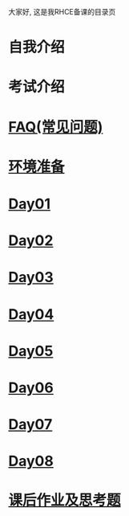 大家好, 这是我RHCE备课的目录页
# 自我介绍
# 考试介绍
# [FAQ(常见问题)](FAQ/FAQ.md)
# [环境准备](preparation/preparation.md)
# [Day01](Day01/Day01.md)
# [Day02](Day02/usergroup_filepermission_process_service.md)
# [Day03](Day03/ssh_log_networking_archive.md)
# [Day04](Day04/yum_df_mount_ln_find_kvm.md)
# [Day05](Day05/kickstart_regex_vim_cron_at.md)
# [Day06](Day06/nice_ACL_SELinux_ldap_kerberos.md)
# [Day07](Day07/disk_lvm_nfs_samba.md)
# [Day08](Day08/boot_troubleshotting_firewalld_sa2_review.md)
# [课后作业及思考题](Homework/1660_20190223.md)


